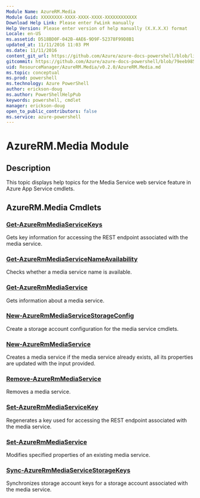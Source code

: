 ```yaml
---
Module Name: AzureRM.Media
Module Guid: XXXXXXXX-XXXX-XXXX-XXXX-XXXXXXXXXXXX
Download Help Link: Please enter FwLink manually
Help Version: Please enter version of help manually (X.X.X.X) format
Locale: en-US
ms.assetid: D518BD0F-042B-4AE6-9D9F-52378F99D8B1
updated_at: 11/11/2016 11:03 PM
ms.date: 11/11/2016
content_git_url: https://github.com/Azure/azure-docs-powershell/blob/live/azureps-cmdlets-docs/ResourceManager/AzureRM.Media/v0.2.0/AzureRM.Media.md
gitcommit: https://github.com/Azure/azure-docs-powershell/blob/79eeb985ea480979357fb4695832a0c3d29a48bf/azureps-cmdlets-docs/ResourceManager/AzureRM.Media/v0.2.0/AzureRM.Media.md
uid: ResourceManager/AzureRM.Media/v0.2.0/AzureRM.Media.md
ms.topic: conceptual
ms.prod: powershell
ms.technology: Azure PowerShell
author: erickson-doug
ms.author: PowerShellHelpPub
keywords: powershell, cmdlet
manager: erickson-doug
open_to_public_contributors: false
ms.service: azure-powershell
---
```


# AzureRM.Media Module
## Description
This topic displays help topics for the Media Service web service feature in Azure App Service cmdlets. 

## AzureRM.Media Cmdlets
### [Get-AzureRmMediaServiceKeys](Get-AzureRmMediaServiceKeys.md)
Gets key information for accessing the REST endpoint associated with the media service.


### [Get-AzureRmMediaServiceNameAvailability](Get-AzureRmMediaServiceNameAvailability.md)
Checks whether a media service name is available.


### [Get-AzureRmMediaService](Get-AzureRmMediaService.md)
Gets information about a media service.


### [New-AzureRmMediaServiceStorageConfig](New-AzureRmMediaServiceStorageConfig.md)
Create a storage account configuration for the media service cmdlets.


### [New-AzureRmMediaService](New-AzureRmMediaService.md)
Creates a media service if the media service already exists, all its properties are updated with the input provided.


### [Remove-AzureRmMediaService](Remove-AzureRmMediaService.md)
Removes a media service.


### [Set-AzureRmMediaServiceKey](Set-AzureRmMediaServiceKey.md)
Regenerates a key used for accessing the REST endpoint associated with the media service.


### [Set-AzureRmMediaService](Set-AzureRmMediaService.md)
Modifies specified properties of an existing media service.


### [Sync-AzureRmMediaServiceStorageKeys](Sync-AzureRmMediaServiceStorageKeys.md)
Synchronizes storage account keys for a storage account associated with the media service.




